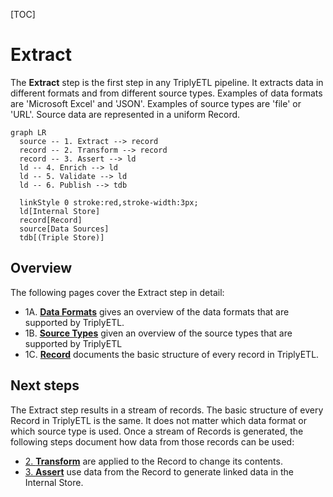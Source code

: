[TOC]

# Extract

The **Extract** step is the first step in any TriplyETL pipeline.  It extracts data in different formats and from different source types.  Examples of data formats are 'Microsoft Excel' and 'JSON'.  Examples of source types are 'file' or 'URL'.  Source data are represented in a uniform Record.

```mermaid
graph LR
  source -- 1. Extract --> record
  record -- 2. Transform --> record
  record -- 3. Assert --> ld
  ld -- 4. Enrich --> ld
  ld -- 5. Validate --> ld
  ld -- 6. Publish --> tdb

  linkStyle 0 stroke:red,stroke-width:3px;
  ld[Internal Store]
  record[Record]
  source[Data Sources]
  tdb[(Triple Store)]
```

## Overview

The following pages cover the Extract step in detail:

- 1A. [**Data Formats**](formats) gives an overview of the data formats that are supported by TriplyETL.
- 1B. [**Source Types**](types) given an overview of the source types that are supported by TriplyETL
- 1C. [**Record**](record) documents the basic structure of every record in TriplyETL.

## Next steps

The Extract step results in a stream of records.  The basic structure of every Record in TriplyETL is the same.  It does not matter which data format or which source type is used.  Once a stream of Records is generated, the following steps document how data from those records can be used:

- [2. **Transform**](../transform) are applied to the Record to change its contents.
- [3. **Assert**](../assert) use data from the Record to generate linked data in the Internal Store.
